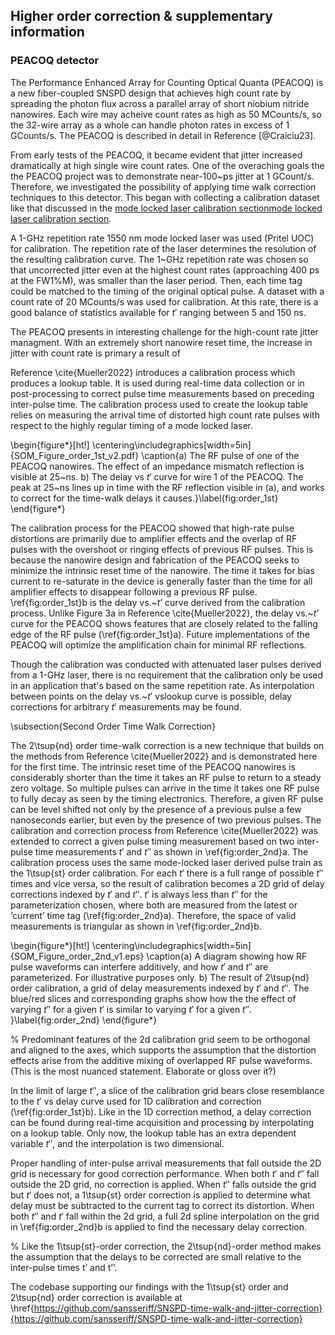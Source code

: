 ## Higher order correction & supplementary information

### PEACOQ detector

The Performance Enhanced Array for Counting Optical Quanta (PEACOQ) is a new fiber-coupled SNSPD design that achieves high count rate by spreading the photon flux across a parallel array of short niobium nitride nanowires. Each wire may acheive count rates as high as 50 MCounts/s, so the 32-wire array as a whole can handle photon rates in excess of 1 GCounts/s. The PEACOQ is described in detail in Reference [@Craiciu23].

From early tests of the PEACOQ, it became evident that jitter increased dramatically at high single wire count rates. One of the overaching goals the the PEACOQ project was to demonstrate near-100~ps jitter at 1 GCount/s. Therefore, we investigated the possibility of applying time walk correction techniques to this detector. This began with collecting a calibration dataset like that discussed in the <span class="html">[mode locked laser calibration section](section_04_method.md#mode-locked-laser-calibration)</span><span class="latex">[mode locked laser calibration section](mode-locked-laser-calibration)</span>.

A 1-GHz repetition rate 1550 nm mode locked laser was used (Pritel UOC) for calibration. The repetition rate of the laser determines the resolution of the resulting calibration curve. The 1~GHz repetition rate was chosen so that uncorrected jitter even at the highest count rates (approaching 400 ps at the FW1\%M), was smaller than the laser period. Then, each time tag could be matched to the timing of the original optical pulse. A dataset with a count rate of 20 MCounts/s was used for calibration. At this rate, there is a good balance of statistics available for $t'$ ranging between 5 and 150 ns. 

The PEACOQ presents in interesting challenge for the high-count rate jitter managment. With an extremely short nanowire reset time, the increase in jitter with count rate is primary a result of 



Reference \cite{Mueller2022} introduces a calibration process which produces a lookup table. It is used during real-time data collection or in post-processing to correct pulse time measurements based on preceding inter-pulse time. The calibration process used to create the lookup table relies on measuring the arrival time of distorted high count rate pulses with respect to the highly regular timing of a mode locked laser. 



\begin{figure*}[ht!]
\centering\includegraphics[width=5in]{SOM_Figure_order_1st_v2.pdf}
\caption{a) The RF pulse of one of the PEACOQ nanowires. The effect of an impedance mismatch reflection is visible at 25~ns. b) The delay vs $t'$ curve for wire 1 of the PEACOQ. The peak at 25~ns lines up in time with the RF reflection visible in (a), and works to correct for the time-walk delays it causes.}\label{fig:order_1st}
\end{figure*}

The calibration process for the PEACOQ showed that high-rate pulse distortions are primarily due to amplifier effects and the overlap of RF pulses with the overshoot or ringing effects of previous RF pulses. This is because the nanowire design and fabrication of the PEACOQ seeks to minimize the intrinsic reset time of the nanowire. The time it takes for bias current to re-saturate in the device is generally faster than the time for all amplifier effects to disappear following a previous RF pulse. \ref{fig:order_1st}b is the delay vs.~$t’$ curve derived from the calibration process. Unlike Figure 3a in Reference \cite{Mueller2022}, the delay vs.~$t’$ curve for the PEACOQ shows features that are closely related to the falling edge of the RF pulse (\ref{fig:order_1st}a). 
Future implementations of the PEACOQ will optimize the amplification chain for minimal RF reflections. 

Though the calibration was conducted with attenuated laser pulses derived from a 1-GHz laser, there is no requirement that the calibration only be used in an application that's based on the same repetition rate. As interpolation between points on the delay vs.~$t'$ vslookup curve is possible, delay corrections for arbitrary $t'$ measurements may be found. 


\subsection{Second Order Time Walk Correction}

The 2\tsup{nd} order time-walk correction is a new technique that builds on the methods from Reference \cite{Mueller2022} and is demonstrated here for the first time. 
The intrinsic reset time of the PEACOQ nanowires is considerably shorter than the time it takes an RF pulse to return to a steady zero voltage. So multiple pulses can arrive in the time it takes one RF pulse to fully decay as seen by the timing electronics. Therefore, a given RF pulse can be level shifted not only by the presence of a previous pulse a few nanoseconds earlier, but even by the presence of two previous pulses. The calibration and correction process from Reference \cite{Mueller2022} was extended to correct a given pulse timing measurement based on two inter-pulse time measurements $t'$ and $t''$ as shown in \ref{fig:order_2nd}a. The calibration process uses the same mode-locked laser derived pulse train as the 1\tsup{st} order calibration. For each $t'$ there is a full range of possible $t''$ times and vice versa, so the result of calibration becomes a 2D grid of delay corrections indexed by $t'$ and $t''$. $t'$ is always less than $t''$ for the parameterization chosen, where both are measured from the latest or ‘current’ time tag (\ref{fig:order_2nd}a). Therefore, the space of valid measurements is triangular as shown in \ref{fig:order_2nd}b.

\begin{figure*}[ht!]
\centering\includegraphics[width=5in]{SOM_Figure_order_2nd_v1.eps}
\caption{a) A diagram showing how RF pulse waveforms can interfere additively, and how $t'$ and $t''$ are parameterized. For illustrative purposes only. b) The result of 2\tsup{nd} order calibration, a grid of delay measurements indexed by $t'$ and $t''$. The blue/red slices and corresponding graphs show how the the effect of varying $t''$ for a given $t'$ is similar to varying $t'$ for a given $t''$. }\label{fig:order_2nd}
\end{figure*}

% Predominant features of the 2d calibration grid seem to be orthogonal and aligned to the axes, which supports the assumption that the distortion effects arise from the additive mixing of overlapped RF pulse waveforms. (This is the most nuanced statement. Elaborate or gloss over it?)


In the limit of large $t''$, a slice of the calibration grid bears close resemblance to the $t'$ vs delay curve used for 1D calibration and correction (\ref{fig:order_1st}b). 
Like in the 1D correction method, a delay correction can be found during real-time acquisition and processing by interpolating on a lookup table. Only now, the lookup table has an extra dependent variable $t''$, and the interpolation is two dimensional. 

Proper handling of inter-pulse arrival measurements that fall outside the 2D grid is necessary for good correction performance.  When both $t'$ and $t''$ fall outside the 2D grid, no correction is applied. When $t''$ falls outside the grid but $t'$ does not, a 1\tsup{st} order correction is applied to determine what delay must be subtracted to the current tag to correct its distortion. When both $t''$ and $t'$ fall within the 2d grid, a full 2d spline interpolation on the grid in \ref{fig:order_2nd}b is applied to find the necessary delay correction. 

% Like the 1\tsup{st}-order correction, the 2\tsup{nd}-order method makes the assumption that the delays to be corrected are small relative to the inter-pulse times t’ and t’’. 

The codebase supporting our findings with the 1\tsup{st} order and 2\tsup{nd} order correction is available at \href{https://github.com/sansseriff/SNSPD-time-walk-and-jitter-correction}{https://github.com/sansseriff/SNSPD-time-walk-and-jitter-correction}

### 


<span class="bokeh" path="../code/test_1"></span>